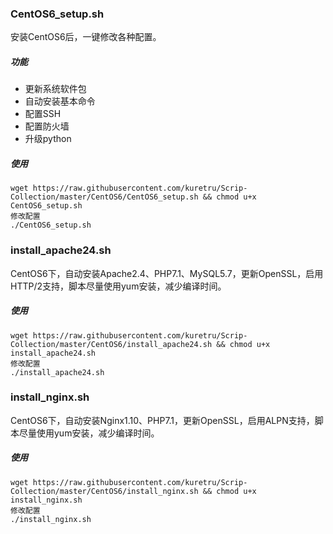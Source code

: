 ### CentOS6_setup.sh
安装CentOS6后，一键修改各种配置。
##### 功能
* 更新系统软件包
* 自动安装基本命令
* 配置SSH
* 配置防火墙
* 升级python  

##### 使用  
```
wget https://raw.githubusercontent.com/kuretru/Scrip-Collection/master/CentOS6/CentOS6_setup.sh && chmod u+x CentOS6_setup.sh
修改配置
./CentOS6_setup.sh
```
### install_apache24.sh
CentOS6下，自动安装Apache2.4、PHP7.1、MySQL5.7，更新OpenSSL，启用HTTP/2支持，脚本尽量使用yum安装，减少编译时间。

##### 使用  
```
wget https://raw.githubusercontent.com/kuretru/Scrip-Collection/master/CentOS6/install_apache24.sh && chmod u+x install_apache24.sh
修改配置
./install_apache24.sh
```
### install_nginx.sh
CentOS6下，自动安装Nginx1.10、PHP7.1，更新OpenSSL，启用ALPN支持，脚本尽量使用yum安装，减少编译时间。

##### 使用  
```
wget https://raw.githubusercontent.com/kuretru/Scrip-Collection/master/CentOS6/install_nginx.sh && chmod u+x install_nginx.sh
修改配置
./install_nginx.sh
```
